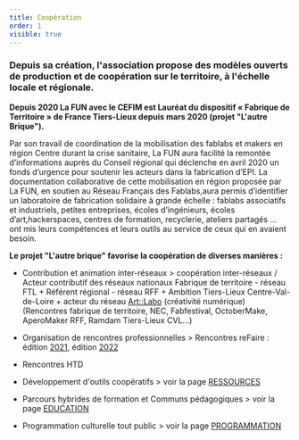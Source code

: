```yaml
---
title: Coopération
order: 1
visible: true
---
```

### Depuis sa création, l'association propose des modèles ouverts de production et de coopération sur le territoire, à l'échelle locale et régionale.

**Depuis 2020 La FUN avec le CEFIM est Lauréat du dispositif « Fabrique de Territoire » de France Tiers-Lieux depuis mars 2020 (projet "L'autre Brique").**

Par son travail de coordination de la mobilisation des fablabs et makers en région Centre durant la crise sanitaire, La FUN aura facilité la remontée d’informations auprès du Conseil régional qui déclenche en avril 2020 un fonds d’urgence pour soutenir les acteurs dans la fabrication d’EPI. La documentation collaborative de cette mobilisation en région proposée par La FUN, en soutien au Réseau Français des Fablabs,aura permis d’identifier un laboratoire de fabrication solidaire à grande échelle : fablabs associatifs et industriels, petites entreprises, écoles d’ingénieurs, écoles d’art,hackerspaces, centres de formation, recyclerie, ateliers partagés ... ont mis leurs compétences et leurs outils au service de ceux qui en avaient besoin.

**Le projet "L'autre brique" favorise la coopération de diverses manières :**

* Contribution et animation inter-réseaux > coopération inter-réseaux / Acteur contributif des réseaux nationaux Fabrique de territoire - réseau FTL + Référent régional - réseau RFF + Ambition Tiers-Lieux Centre-Val-de-Loire + acteur du réseau [Art::Labo](https://artlabo.org/) (créativité numérique) (Rencontres fabrique de territoire, NEC, Fabfestival, OctoberMake, AperoMaker RFF, Ramdam Tiers-Lieux CVL...)

* Organisation de rencontres professionnelles > 
Rencontres reFaire : édition [2021](https://cloud.lafun.fr/s/KgdT6SEGEoFkr6a), édition [2022](https://cloud.lafun.fr/s/JeWLQW8FeLgaMyw)

* Rencontres HTD

* Développement d'outils coopératifs > voir la page [RESSOURCES](https://lafun.fr/ressources/)

* Parcours hybrides de formation et Communs pédagogiques > voir la page [EDUCATION](https://lafun.fr/activites/education/)

* Programmation culturelle tout public > voir la page [PROGRAMMATION](https://lafun.fr/activites/programmation/)